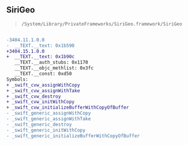 ## SiriGeo

> `/System/Library/PrivateFrameworks/SiriGeo.framework/SiriGeo`

```diff

-3404.11.1.0.0
-  __TEXT.__text: 0x1b590
+3404.15.1.0.0
+  __TEXT.__text: 0x1b90c
   __TEXT.__auth_stubs: 0x1170
   __TEXT.__objc_methlist: 0x3fc
   __TEXT.__const: 0xd50
Symbols:
+ _swift_cvw_assignWithCopy
+ _swift_cvw_assignWithTake
+ _swift_cvw_destroy
+ _swift_cvw_initWithCopy
+ _swift_cvw_initializeBufferWithCopyOfBuffer
- _swift_generic_assignWithCopy
- _swift_generic_assignWithTake
- _swift_generic_destroy
- _swift_generic_initWithCopy
- _swift_generic_initializeBufferWithCopyOfBuffer

```
